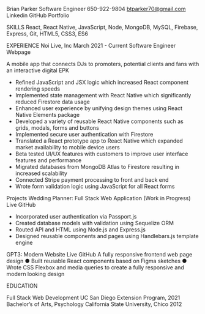 Brian Parker Software Engineer
650-922-9804    btparker70@gmail.com    Linkedin    GitHub    Portfolio


SKILLS
React, React Native, JavaScript, Node, MongoDB, MySQL, Firebase, Express, Git, HTML5, CSS3, ES6


EXPERIENCE
Noi Live, Inc										            March 2021 - Current
Software Engineer											         Webpage

A mobile app that connects DJs to promoters, potential clients and fans with an interactive digital EPK
* Refined JavaScript and JSX logic which increased React component rendering speeds
* Implemented state management with React Native which significantly reduced Firestore data usage
* Enhanced user experience by unifying design themes using React Native Elements package
* Developed a variety of reusable React Native components such as grids, modals, forms and buttons
* Implemented secure user authentication with Firestore
* Translated a React prototype app to React Native which expanded market availability to mobile device users
* Beta tested UI/UX features with customers to improve user interface features and performance
* Migrated databases from MongoDB Atlas to Firestore resulting in increased scalability
* Connected Stripe payment processing to front and back end
* Wrote form validation logic using JavaScript for all React forms



Projects
Wedding Planner: Full Stack Web Application (Work in Progress)					Live  GitHub


* Incorporated user authentication via Passport.js
* Created database models with validation using Sequelize ORM
* Routed API and HTML using Node.js and Express.js
* Designed reusable components and pages using Handlebars.js template engine

GPT3: Modern Website										                              Live  GitHub
A fully responsive frontend web page design
●	Built reusable React components based on Figma sketches
●	Wrote CSS Flexbox and media queries to create a fully responsive and modern looking design


EDUCATION

Full Stack Web Development						             UC San Diego Extension Program, 2021
Bachelor’s of Arts, Psychology						                California State University, Chico 2012
